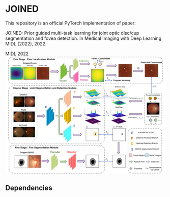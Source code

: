 # JOINED
This repository is an official PyTorch implementation of paper:

JOINED:  Prior guided multi-task learning for joint optic disc/cup segmentation and fovea detection. In Medical Imaging with Deep Learning MIDL (2022), 2022.

MIDL 2022
![image](https://github.com/HuaqingHe/JOINED/blob/main/Figs/fig1_pipeline.png)

## Dependencies
